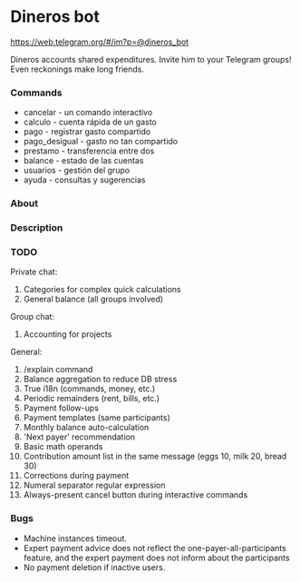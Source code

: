 # Dineros bot

https://web.telegram.org/#/im?p=@dineros_bot

Dineros accounts shared expenditures.
Invite him to your Telegram groups!
Even reckonings make long friends.

### Commands
* cancelar - un comando interactivo
* calculo - cuenta rápida de un gasto
* pago - registrar gasto compartido
* pago_desigual - gasto no tan compartido
* prestamo - transferencia entre dos
* balance - estado de las cuentas
* usuarios - gestión del grupo
* ayuda - consultas y sugerencias

### About


### Description


### TODO
Private chat:

1. Categories for complex quick calculations
2. General balance (all groups involved)

Group chat:

1. Accounting for projects

General:

1. /explain command
2. Balance aggregation to reduce DB stress
3. True i18n (commands, money, etc.)
4. Periodic remainders (rent, bills, etc.)
5. Payment follow-ups
6. Payment templates (same participants)
7. Monthly balance auto-calculation
8. 'Next payer' recommendation
9. Basic math operands
10. Contribution amount list in the same message (eggs 10, milk 20, bread 30)
12. Corrections during payment
13. Numeral separator regular expression
14. Always-present cancel button during interactive commands

### Bugs

* Machine instances timeout.
* Expert payment advice does not reflect the one-payer-all-participants
  feature, and the expert payment does not inform about the participants
* No payment deletion if inactive users.
